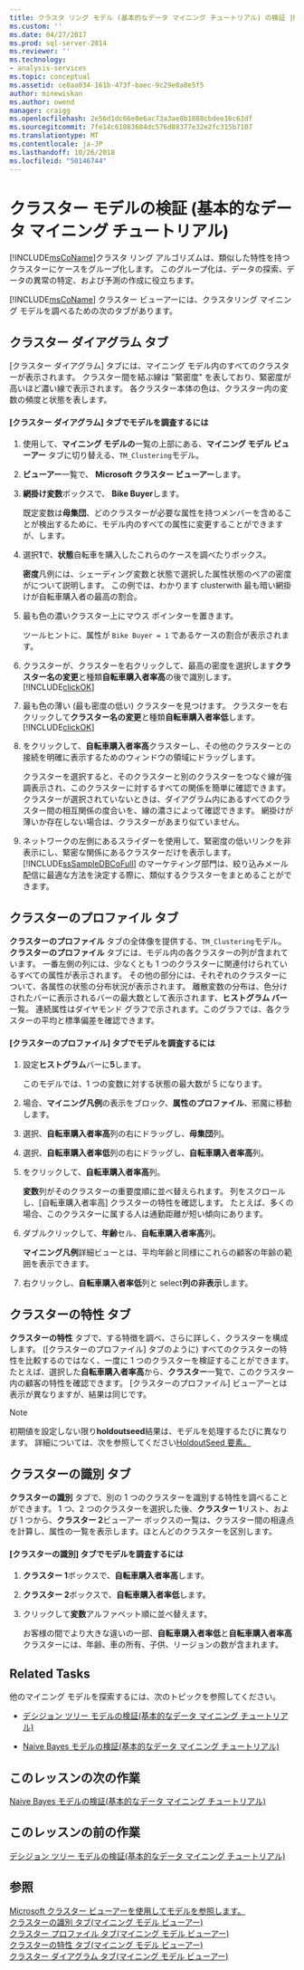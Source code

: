 ```yaml
---
title: クラスタ リング モデル (基本的なデータ マイニング チュートリアル) の検証 |Microsoft Docs
ms.custom: ''
ms.date: 04/27/2017
ms.prod: sql-server-2014
ms.reviewer: ''
ms.technology:
- analysis-services
ms.topic: conceptual
ms.assetid: ce8aa034-161b-473f-baec-9c29e0a8e5f5
author: minewiskan
ms.author: owend
manager: craigg
ms.openlocfilehash: 2e56d1dc66e8e6ac73a3ae8b1888cbdee16c63df
ms.sourcegitcommit: 7fe14c61083684dc576d88377e32e2fc315b7107
ms.translationtype: MT
ms.contentlocale: ja-JP
ms.lasthandoff: 10/26/2018
ms.locfileid: "50146744"
---
```

# <a name="exploring-the-clustering-model-basic-data-mining-tutorial"></a>クラスター モデルの検証 (基本的なデータ マイニング チュートリアル)
  [!INCLUDE[msCoName](../includes/msconame-md.md)]クラスタ リング アルゴリズムは、類似した特性を持つクラスターにケースをグループ化します。 このグループ化は、データの探索、データの異常の特定、および予測の作成に役立ちます。  
  
 [!INCLUDE[msCoName](../includes/msconame-md.md)] クラスター ビューアーには、クラスタリング マイニング モデルを調べるための次のタブがあります。  
  

  
##  <a name="ClusterDiagramTab"></a> クラスター ダイアグラム タブ  
 [クラスター ダイアグラム] タブには、マイニング モデル内のすべてのクラスターが表示されます。 クラスター間を結ぶ線は "緊密度" を表しており、緊密度が高いほど濃い線で表示されます。 各クラスター本体の色は、クラスター内の変数の頻度と状態を表します。  
  
#### <a name="to-explore-the-model-in-the-cluster-diagram-tab"></a>[クラスター ダイアグラム] タブでモデルを調査するには  
  
1.  使用して、**マイニング モデルの**一覧の上部にある、**マイニング モデル ビューアー**  タブに切り替える、`TM_Clustering`モデル。  
  
2.  **ビューアー**一覧で、 **Microsoft クラスター ビューアー**します。  
  
3.  **網掛け変数**ボックスで、 **Bike Buyer**します。  
  
     既定変数は**母集団**、どのクラスターが必要な属性を持つメンバーを含めることが検出するために、モデル内のすべての属性に変更することができますが、します。  
  
4.  選択**1**で、**状態**自転車を購入したこれらのケースを調べたりボックス。  
  
     **密度**凡例には、シェーディング変数と状態で選択した属性状態のペアの密度がについて説明します。 この例では、わかります clusterwith 最も暗い網掛けが自転車購入者の最高の割合。  
  
5.  最も色の濃いクラスター上にマウス ポインターを置きます。  
  
     ツールヒントに、属性が `Bike Buyer = 1` であるケースの割合が表示されます。  
  
6.  クラスターが、クラスターを右クリックして、最高の密度を選択します**クラスター名の変更**と種類**自転車購入者率高**の後で識別します。 [!INCLUDE[clickOK](../includes/clickok-md.md)]  
  
7.  最も色の薄い (最も密度の低い) クラスターを見つけます。 クラスターを右クリックして**クラスター名の変更**と種類**自転車購入者率低**します。 [!INCLUDE[clickOK](../includes/clickok-md.md)]  
  
8.  をクリックして、**自転車購入者率高**クラスターし、その他のクラスターとの接続を明確に表示するためのウィンドウの領域にドラッグします。  
  
     クラスターを選択すると、そのクラスターと別のクラスターをつなぐ線が強調表示され、このクラスターに対するすべての関係を簡単に確認できます。 クラスターが選択されていないときは、ダイアグラム内にあるすべてのクラスター間の相互関係の度合いを、線の濃さによって確認できます。 網掛けが薄いか存在しない場合は、クラスターがあまり似ていません。  
  
9. ネットワークの左側にあるスライダーを使用して、緊密度の低いリンクを非表示にし、緊密な関係にあるクラスターだけを表示します。 [!INCLUDE[ssSampleDBCoFull](../includes/sssampledbcofull-md.md)] のマーケティング部門は、絞り込みメール配信に最適な方法を決定する際に、類似するクラスターをまとめることができます。  
  

  
##  <a name="ClusterProfilesTab"></a> クラスターのプロファイル タブ  
 **クラスターのプロファイル** タブの全体像を提供する、`TM_Clustering`モデル。 **クラスターのプロファイル** タブには、モデル内の各クラスターの列が含まれています。 一番左側の列には、少なくとも 1 つのクラスターに関連付けられているすべての属性が表示されます。 その他の部分には、それぞれのクラスターについて、各属性の状態の分布状況が表示されます。 離散変数の分布は、色分けされたバーに表示されるバーの最大数として表示されます、**ヒストグラム バー**一覧。 連続属性はダイヤモンド グラフで示されます。このグラフでは、各クラスターの平均と標準偏差を確認できます。  
  
#### <a name="to-explore-the-model-in-the-cluster-profiles-tab"></a>[クラスターのプロファイル] タブでモデルを調査するには  
  
1.  設定**ヒストグラム**バーに**5**します。  
  
     このモデルでは、1 つの変数に対する状態の最大数が 5 になります。  
  
2.  場合、**マイニング凡例**の表示をブロック、**属性のプロファイル**、邪魔に移動します。  
  
3.  選択、**自転車購入者率高**列の右にドラッグし、**母集団**列。  
  
4.  選択、**自転車購入者率低**列の右にドラッグし、**自転車購入者率高**列。  
  
5.  をクリックして、**自転車購入者率高**列。  
  
     **変数**列がそのクラスターの重要度順に並べ替えられます。 列をスクロールし、[自転車購入者率高] クラスターの特性を確認します。 たとえば、多くの場合、このクラスターに属する人は通勤距離が短い傾向にあります。  
  
6.  ダブルクリックして、**年齢**セル、**自転車購入者率高**列。  
  
     **マイニング凡例**詳細ビューとは、平均年齢と同様にこれらの顧客の年齢の範囲を表示できます。  
  
7.  右クリックし、**自転車購入者率低**列と select**列の非表示**します。  
  

  
##  <a name="ClusterCharacteristicsTab"></a> クラスターの特性 タブ  
 **クラスターの特性** タブで、する特徴を調べ、さらに詳しく、クラスターを構成します。 ([クラスターのプロファイル] タブのように) すべてのクラスターの特性を比較するのではなく、一度に 1 つのクラスターを検証することができます。 たとえば、選択した**自転車購入者率高**から、**クラスター**一覧で、このクラスター内の顧客の特性を確認できます。 [クラスターのプロファイル] ビューアーとは表示が異なりますが、結果は同じです。  
  
> [!NOTE]  
>  初期値を設定しない限り**holdoutseed**結果は、モデルを処理するたびに異なります。 詳細については、次を参照してください[HoldoutSeed 要素。](https://docs.microsoft.com/bi-reference/assl/properties/holdoutseed-element)  
  

  
##  <a name="ClusterDiscriminationTab"></a> クラスターの識別 タブ  
 **クラスターの識別** タブで、別の 1 つのクラスターを識別する特性を調べることができます。 1 つ、2 つのクラスターを選択した後、**クラスター 1**リスト、および 1 つから、**クラスター 2**ビューアー ボックスの一覧は、クラスター間の相違点を計算し、属性の一覧を表示します。ほとんどのクラスターを区別します。  
  
#### <a name="to-explore-the-model-in-the-cluster-discrimination-tab"></a>[クラスターの識別] タブでモデルを調査するには  
  
1.  **クラスター 1**ボックスで、**自転車購入者率高**します。  
  
2.  **クラスター 2**ボックスで、**自転車購入者率低**します。  
  
3.  クリックして**変数**アルファベット順に並べ替えます。  
  
     お客様の間でより大きな違いの一部、**自転車購入者率低**と**自転車購入者率高**クラスターには、年齢、車の所有、子供、リージョンの数が含まれます。  
  
## <a name="related-tasks"></a>Related Tasks  
 他のマイニング モデルを探索するには、次のトピックを参照してください。  
  
-   [デシジョン ツリー モデルの検証&#40;基本的なデータ マイニング チュートリアル&#41;](../../2014/tutorials/exploring-the-decision-tree-model-basic-data-mining-tutorial.md)  
  
-   [Naive Bayes モデルの検証&#40;基本的なデータ マイニング チュートリアル&#41;](../../2014/tutorials/exploring-the-naive-bayes-model-basic-data-mining-tutorial.md)  
  
## <a name="next-task-in-lesson"></a>このレッスンの次の作業  
 [Naive Bayes モデルの検証&#40;基本的なデータ マイニング チュートリアル&#41;](../../2014/tutorials/exploring-the-naive-bayes-model-basic-data-mining-tutorial.md)  
  
## <a name="previous-task-in-lesson"></a>このレッスンの前の作業  
 [デシジョン ツリー モデルの検証&#40;基本的なデータ マイニング チュートリアル&#41;](../../2014/tutorials/exploring-the-decision-tree-model-basic-data-mining-tutorial.md)  
  
## <a name="see-also"></a>参照  
 [Microsoft クラスター ビューアーを使用してモデルを参照します。](../../2014/analysis-services/data-mining/browse-a-model-using-the-microsoft-cluster-viewer.md)   
 [クラスターの識別 タブ&#40;マイニング モデル ビューアー&#41;](../../2014/analysis-services/cluster-discrimination-tab-mining-model-viewer.md)   
 [クラスター プロファイル タブ&#40;マイニング モデル ビューアー&#41;](../../2014/analysis-services/cluster-profiles-tab-mining-model-viewer.md)   
 [クラスターの特性 タブ&#40;マイニング モデル ビューアー&#41;](../../2014/analysis-services/cluster-characteristics-tab-mining-model-viewer.md)   
 [クラスター ダイアグラム タブ&#40;マイニング モデル ビューアー&#41;](../../2014/analysis-services/cluster-diagram-tab-mining-model-viewer.md)  
  
  
